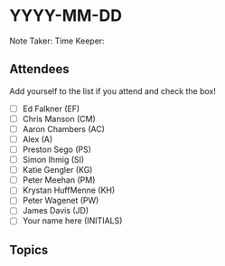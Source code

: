 # YYYY-MM-DD

Note Taker: 
Time Keeper: 

## Attendees

Add yourself to the list if you attend and check the box!

- [ ] Ed Falkner (EF)
- [ ] Chris Manson (CM)
- [ ] Aaron Chambers (AC)
- [ ] Alex (A)
- [ ] Preston Sego (PS)
- [ ] Simon Ihmig (SI)
- [ ] Katie Gengler (KG)
- [ ] Peter Meehan (PM)
- [ ] Krystan HuffMenne (KH)
- [ ] Peter Wagenet (PW)
- [ ] James Davis (JD)
- [ ] Your name here (INITIALS)

## Topics

<!-- If you would like to add a topic to the agenda please add a suggestion to the PR using the following format: -->
<!-- ### Your topic (INITIALS, expected duration in minutes) -->

